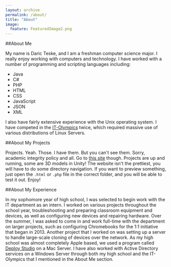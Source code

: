 ```yaml
---
layout: archive
permalink: /about/
title: "About"
image:
  feature: FeaturedImage2.png
---
```


##About Me

My name is Daric Teske, and I am a freshman computer science major. I really enjoy working with computers and
technology. I have worked with a number of programming and scripting languages including:
- Java
- C#
- PHP
- HTML
- CSS
- JavaScript
- JSON
- XML

I also have fairly extensive experience with the Unix operating system. I have competed in the
[IT-Olympics](http://www.it-adventures.org/it-olympics/) twice, which required massive use of
various distributions of Linux Servers.

##About My Projects

Projects. Yeah. Those. I have them. But you can't see them. Sorry, academic integrity policy and all.
Go to [this site](http://kauffman.club/~dteske/) though. Projects are up and running, some are 3D models in Unity!
The website isn't the prettiest, you will have to do some directory navigation. If you want to preview something, just
open the `.html` or `.php` file in the correct folder, and you will be able to test it out. Enjoy!

##About My Experience

In my sophomore year of high school, I was selected to begin work with the IT department as an intern. I worked
on various projects throughout the school year, troubleshooting and preparing classroom equipment and devices, as
well as configuring new devices and repairing hardware. Over the summer, I was asked to come in and work full-time
with the department on larger projects, such as configuring Chromebooks for the 1:1 initiative that began in 2013.
Another project that I worked on was setting up a server to handle large-scale cloning of devices over the network.
As my high school was almost completely Apple based, we used a program called [Deploy Studio](http://www.deploystudio.com)
on a Mac Server. I have also worked with Active Directory services on a Windows Server through both my high school and
the IT-Olympics that I mentioned in the About Me section.
